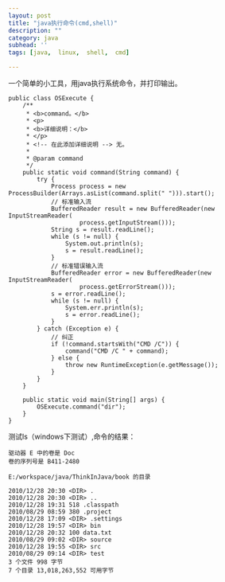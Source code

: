 ```yaml
---
layout: post
title: "java执行命令(cmd,shell)"
description: ""
category: java
subhead: ''
tags: [java,  linux,  shell,  cmd]

---
```

一个简单的小工具，用java执行系统命令，并打印输出。

    public class OSExecute {
        /**
         * <b>command。</b>
         * <p>
         * <b>详细说明：</b>
         * </p>
         * <!-- 在此添加详细说明 --> 无。
         * 
         * @param command
         */
        public static void command(String command) {
            try {
                Process process = new ProcessBuilder(Arrays.asList(command.split(" "))).start();
                // 标准输入流
                BufferedReader result = new BufferedReader(new InputStreamReader(
                        process.getInputStream()));
                String s = result.readLine();
                while (s != null) {
                    System.out.println(s);
                    s = result.readLine();
                }
                // 标准错误输入流
                BufferedReader error = new BufferedReader(new InputStreamReader(
                        process.getErrorStream()));
                s = error.readLine();
                while (s != null) {
                    System.err.println(s);
                    s = error.readLine();
                }
            } catch (Exception e) {
                // 纠正
                if (!command.startsWith("CMD /C")) {
                    command("CMD /C " + command);
                } else {
                    throw new RuntimeException(e.getMessage());
                }
            }
        }

        public static void main(String[] args) {
            OSExecute.command("dir");
        }
    }

测试ls（windows下测试）,命令的结果：

    驱动器 E 中的卷是 Doc
    卷的序列号是 B411-2480

    E:/workspace/java/ThinkInJava/book 的目录

    2010/12/28 20:30 <DIR> .
    2010/12/28 20:30 <DIR> ..
    2010/12/28 19:31 518 .classpath
    2010/08/29 08:59 380 .project
    2010/12/28 17:09 <DIR> .settings
    2010/12/28 19:57 <DIR> bin
    2010/12/28 20:32 100 data.txt
    2010/08/29 09:02 <DIR> source
    2010/12/28 19:55 <DIR> src
    2010/08/29 09:14 <DIR> test
    3 个文件 998 字节
    7 个目录 13,018,263,552 可用字节

